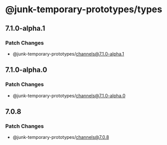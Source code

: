 # @junk-temporary-prototypes/types

## 7.1.0-alpha.1

### Patch Changes

- @junk-temporary-prototypes/channels@7.1.0-alpha.1

## 7.1.0-alpha.0

### Patch Changes

- @junk-temporary-prototypes/channels@7.1.0-alpha.0

## 7.0.8

### Patch Changes

- @junk-temporary-prototypes/channels@7.0.8
